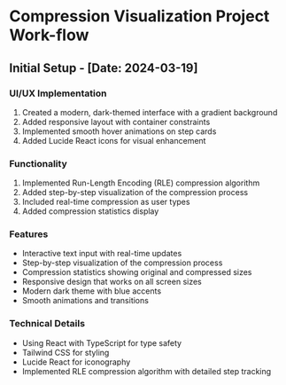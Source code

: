 # Compression Visualization Project Work-flow

## Initial Setup - [Date: 2024-03-19]

### UI/UX Implementation
1. Created a modern, dark-themed interface with a gradient background
2. Added responsive layout with container constraints
3. Implemented smooth hover animations on step cards
4. Added Lucide React icons for visual enhancement

### Functionality
1. Implemented Run-Length Encoding (RLE) compression algorithm
2. Added step-by-step visualization of the compression process
3. Included real-time compression as user types
4. Added compression statistics display

### Features
- Interactive text input with real-time updates
- Step-by-step visualization of the compression process
- Compression statistics showing original and compressed sizes
- Responsive design that works on all screen sizes
- Modern dark theme with blue accents
- Smooth animations and transitions

### Technical Details
- Using React with TypeScript for type safety
- Tailwind CSS for styling
- Lucide React for iconography
- Implemented RLE compression algorithm with detailed step tracking